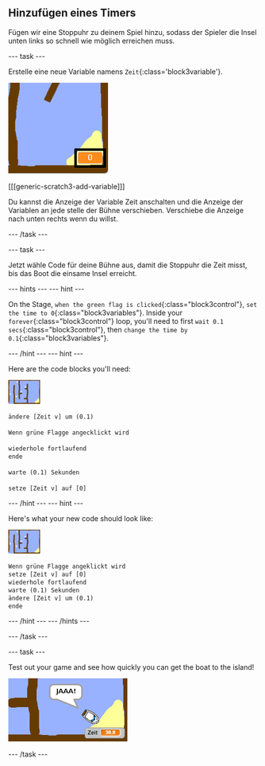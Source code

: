 ## Hinzufügen eines Timers

Fügen wir eine Stoppuhr zu deinem Spiel hinzu, sodass der Spieler die Insel unten links so schnell wie möglich erreichen muss.

\--- task \---

Erstelle eine neue Variable namens `Zeit`{:class='block3variable'}.

![screenshot](images/boat-variable-annotated.png)

[[[generic-scratch3-add-variable]]]

Du kannst die Anzeige der Variable Zeit anschalten und die Anzeige der Variablen an jede stelle der Bühne verschieben. Verschiebe die Anzeige nach unten rechts wenn du willst.

\--- /task \---

\--- task \---

Jetzt wähle Code für deine Bühne aus, damit die Stoppuhr die Zeit misst, bis das Boot die einsame Insel erreicht.

\--- hints \--- \--- hint \---

On the Stage, `when the green flag is clicked`{:class="block3control"}, `set the time to 0`{:class="block3variables"}. Inside your `forever`{:class="block3control"} loop, you'll need to first `wait 0.1 secs`{:class="block3control"}, then `change the time by 0.1`{:class="block3variables"}.

\--- /hint \--- \--- hint \---

Here are the code blocks you'll need:

![stage](images/stage.png)

```blocks3
ändere [Zeit v] um (0.1)

Wenn grüne Flagge angecklickt wird

wiederhole fortlaufend
ende

warte (0.1) Sekunden

setze [Zeit v] auf [0]
```

\--- /hint \--- \--- hint \---

Here's what your new code should look like:

![stage](images/stage.png)

```blocks3
Wenn grüne Flagge angeklickt wird
setze [Zeit v] auf [0]
wiederhole fortlaufend
warte (0.1) Sekunden
ändere [Zeit v] um (0.1)
ende
```

\--- /hint \--- \--- /hints \---

\--- /task \---

\--- task \---

Test out your game and see how quickly you can get the boat to the island!

![screenshot](images/boat-variable-test.png)

\--- /task \---